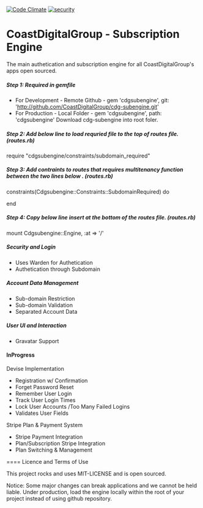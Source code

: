 [![Code Climate](https://codeclimate.com/github/CoastDigitalGroup/subengine/badges/gpa.svg)](https://codeclimate.com/github/CoastDigitalGroup/subengine)
[![security](https://hakiri.io/github/CoastDigitalGroup/cdg-subengine/master.svg)](https://hakiri.io/github/CoastDigitalGroup/cdg-subengine/master)

# CoastDigitalGroup - Subscription Engine

The main authetication and subscription engine for all CoastDigitalGroup's apps open sourced.

##### Step 1: Required in gemfile
* For Development - Remote Github - gem 'cdgsubengine', git: 'http://github.com/CoastDigitalGroup/cdg-subengine.git'
* For Production - Local Folder  - gem 'cdgsubengine', path: 'cdgsubengine' Download cdg-subengine into root foler.

##### Step 2: Add below line to load requried file to the top of routes file. (routes.rb)
require "cdgsubengine/constraints/subdomain_required"  

##### Step 3: Add contraints to routes that requires multitenancy function between the two lines below . (routes.rb)
constraints(Cdgsubengine::Constraints::SubdomainRequired) do  

end

##### Step 4: Copy below line insert at the bottom of the routes file. (routes.rb)
mount Cdgsubengine::Engine, :at => '/'  


##### Security and Login
* Uses Warden for Authetication
* Authetication through Subdomain

##### Account Data Management
* Sub-domain Restriction
* Sub-domain Validation
* Separated Account Data

##### User UI and Interaction
* Gravatar Support

#### InProgress

Devise Implementation
* Registration w/ Confirmation
* Forget Password Reset
* Remember User Login
* Track User Login Times
* Lock User Accounts /Too Many Failed Logins
* Validates User Fields

Stripe Plan & Payment System
* Stripe Payment Integration
* Plan/Subscription Stripe Integration
* Plan Switching & Management

==== Licence and Terms of Use

This project rocks and uses MIT-LICENSE and is open sourced. 

Notice: Some major changes can break applications and we cannot be held liable. Under production, load the engine locally within the root of your project instead of using github repository.